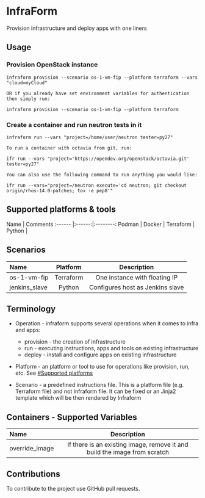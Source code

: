 # InfraForm

Provision infrastructure and deploy apps with one liners

## Usage

### Provision OpenStack instance

    infraform provision --scenario os-1-vm-fip --platform terraform --vars "cloud=myCloud"

    OR if you already have set environment variables for authentication then simply run:

    infraform provision --scenario os-1-vm-fip --platform terraform

### Create a container and run neutron tests in it

    infraform run --vars "project=/home/user/neutron tester=py27"

    To run a container with octavia from git, run:

    ifr run --vars "project='https://opendev.org/openstack/octavia.git' tester=py27"

    You can also use the following command to run anything you would like:

    ifr run --vars="project=/neutron execute='cd neutron; git checkout origin/rhos-14.0-patches; tox -e pep8'"

## Supported platforms & tools

Name | Comments
:------ |:------:|:--------:
Podman |
Docker |
Terraform |
Python |

## Scenarios

Name | Platform | Description
:------ |:------:|:--------:
os-1-vm-fip | Terraform | One instance with floating IP
jenkins_slave | Python | Configures host as Jenkins slave

## Terminology

* Operation - infraform supports several operations when it comes to infra and apps:
    * provision - the creation of infrastructure
    * run - executing instructions, apps and tools on existing infrastructure
    * deploy - install and configure apps on existing infrastructure

* Platform - an platform or tool to use for operations like provision, run, etc. See [#Supported platforms](#supported-platforms)

* Scenario - a predefined instructions file. This is a platform file (e.g. Terraform file) and not Infraform file. It can be fixed or an Jinja2 template which will be then rendered by Infraform

## Containers - Supported Variables

Name | Description
:------ |:--------:
override_image | If there is an existing image, remove it and build the image from scratch

## Contributions

To contribute to the project use GitHub pull requests.

